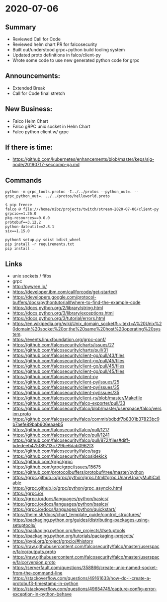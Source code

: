 # 2020-07-06

## Summary

- Reviewed Call for Code
- Reviewed helm chart PR for falcosecurity
- Built out/understood grpc+python build tooling system
- Updated proto definitions in falco/client-py
- Wrote some code to use new generated python code for grpc

## Announcements:

- Extended Break
- Call for Code final stretch

## New Business:

- Falco Helm Chart
- Falco gRPC unix socket in Helm Chart
- Falco python client w/ grpc

## If there is time:

- https://github.com/kubernetes/enhancements/blob/master/keps/sig-node/20190717-seccomp-ga.md

## Commands

```
python -m grpc_tools.protoc -I../../protos --python_out=. --grpc_python_out=. ../../protos/helloworld.proto
```

```
$ pip freeze
falco @ file:///home/nibz/projects/twitch/stream-2020-07-06/client-py
grpcio==1.26.0
pkg-resources==0.0.0
protobuf==3.12.2
python-dateutil==2.8.1
six==1.15.0
```

```
python3 setup.py sdist bdist_wheel
pip install -r requirements.txt
pip install .
```


## Links

- unix sockets / fifos
- grpc 
- http://pywren.io/
- https://developer.ibm.com/callforcode/get-started/
- https://developers.google.com/protocol-buffers/docs/pythontutorial#where-to-find-the-example-code
- https://docs.python.org/2/library/string.html
- https://docs.python.org/3/library/exceptions.html
- https://docs.python.org/3/tutorial/errors.html
- https://en.wikipedia.org/wiki/Unix_domain_socket#:~:text=A%20Unix%20domain%20socket%20or,the%20same%20host%20operating%20system.
- https://events.linuxfoundation.org/grpc-conf/
- https://github.com/falcosecurity/charts/issues/27
- https://github.com/falcosecurity/charts/pull/31
- https://github.com/falcosecurity/client-go/pull/43/files
- https://github.com/falcosecurity/client-go/pull/45/files
- https://github.com/falcosecurity/client-go/pull/45/files
- https://github.com/falcosecurity/client-go/pull/45/files
- https://github.com/falcosecurity/client-py
- https://github.com/falcosecurity/client-py/issues/25
- https://github.com/falcosecurity/client-py/issues/35
- https://github.com/falcosecurity/client-py/issues/35
- https://github.com/falcosecurity/client-rs/blob/master/Makefile
- https://github.com/falcosecurity/falco-exporter/pull/33
- https://github.com/falcosecurity/falco/blob/master/userspace/falco/version.proto
- https://github.com/falcosecurity/falco/commit/bdbdf7b8301b37823bc9b7aefe89bab606eaaeb5
- https://github.com/falcosecurity/falco/pull/1217
- https://github.com/falcosecurity/falco/pull/1241
- https://github.com/falcosecurity/falco/pull/872/files#diff-bdedeeb475f89713c729be6dab0962f3
- https://github.com/falcosecurity/falco/tags
- https://github.com/falcosecurity/falcosidekick
- https://github.com/grpc/grpc
- https://github.com/grpc/grpc/issues/15675
- https://github.com/protocolbuffers/protobuf/tree/master/python
- https://grpc.github.io/grpc/python/grpc.html#grpc.UnaryUnaryMultiCallable
- https://grpc.github.io/grpc/python/grpc_asyncio.html
- https://grpc.io/
- https://grpc.io/docs/languages/python/basics/
- https://grpc.io/docs/languages/python/basics/
- https://grpc.io/docs/languages/python/quickstart/
- https://helm.sh/docs/chart_template_guide/control_structures/
- https://packaging.python.org/guides/distributing-packages-using-setuptools/
- https://packaging.python.org/key_projects/#setuptools
- https://packaging.python.org/tutorials/packaging-projects/
- https://pypi.org/project/grpcio/#history
- https://raw.githubusercontent.com/falcosecurity/falco/master/userspace/falco/outputs.proto
- https://raw.githubusercontent.com/falcosecurity/falco/master/userspace/falco/version.proto
- https://serverfault.com/questions/358866/create-unix-named-socket-from-the-command-line
- https://stackoverflow.com/questions/49161633/how-do-i-create-a-protobuf3-timestamp-in-python
- https://stackoverflow.com/questions/49654745/capture-config-error-exception-in-python-behave

